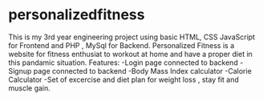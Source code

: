 # personalizedfitness

This is my 3rd year engineering project using basic HTML, CSS JavaScript for Frontend and PHP , MySql for Backend.
Personalized Fitness is a website for fitness enthusiat to workout at home and have a proper diet in this pandamic situation.
Features:
-Login page connected to backend
-Signup page connected to backend
-Body Mass Index calculator
-Calorie Calculator
-Set of excercise and diet plan for weight loss , stay fit and muscle gain. 
